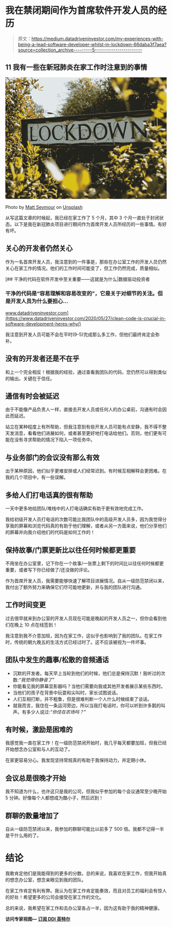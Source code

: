 # 我在禁闭期间作为首席软件开发人员的经历

> 原文：<https://medium.datadriveninvestor.com/my-experiences-with-being-a-lead-software-developer-whilst-in-lockdown-66daba3f7aea?source=collection_archive---------5----------------------->

## 11 我有一些在新冠肺炎在家工作时注意到的事情

![](img/3b9ee2652b9b87309abd9f171dc8c10d.png)

Photo by [Matt Seymour](https://unsplash.com/@mattseymour?utm_source=medium&utm_medium=referral) on [Unsplash](https://unsplash.com?utm_source=medium&utm_medium=referral)

从写这篇文章的时候起，我已经在家工作了 5 个月，其中 3 个月一直处于封闭状态。以下是我在新冠肺炎项目进行期间作为首席开发人员所经历的一些事情。有好有坏。

## 关心的开发者仍然关心

作为一名首席开发人员，我注意到的一件事是，那些在办公室工作的开发人员仍然关心在家工作的情况。他们的工作时间可能变了，但工作仍然完成，质量相似。

[](https://www.datadriveninvestor.com/2020/05/27/clean-code-is-crucial-in-software-development-heres-why/) [## 干净的代码在软件开发中至关重要——这就是为什么|数据驱动投资者

### 干净的代码是“容易理解和容易改变的”，它是关于对细节的关注。但是开发人员为什么要担心…

www.datadriveninvestor.com](https://www.datadriveninvestor.com/2020/05/27/clean-code-is-crucial-in-software-development-heres-why/) 

我注意到开发人员可能不会在平时(9-5)完成那么多工作，但他们最终肯定会弥补。

## 没有的开发者还是不在乎

和上一个完全相反！根据我的经验，通过查看我团队的代码，您仍然可以得到类似的输出。关键在于信任。

## 通信有时会被延迟

由于不能像产品负责人一样，直接去开发人员或任何人的办公桌前，沟通有时会因此而延迟。

站立在某种程度上有所帮助，但我注意到有些开发人员可能有点安静，我不得不整天发消息，看看他们进展如何，或者甚至更好地打电话给他们。否则，他们更有可能在没有寻求帮助的情况下陷入一项任务中。

## 与业务部门的会议没有那么有效

出于某种原因，他们似乎更难安排或人们经常迟到。有时候互相解释会更困难。在我的几个项目中，有一些误解。

## 多给人们打电话真的很有帮助

一天中更多地给团队/堆栈中的人打电话确实有助于更有效地完成工作。

我给初级开发人员打电话的次数可能比我团队中的高级开发人员多，因为我觉得分享我的屏幕和浏览代码真的有助于他们理解，或者从另一方面来说，他们分享他们的屏幕并向我介绍他们的代码是如何工作的！

## 保持故事/门票更新比以往任何时候都更重要

不用坐在办公室里，记下你在一个故事/一张票上剩下的时间比以往任何时候都更重要，或者写下你已经做了/还没做的评论。

作为首席开发人员，我需要能够快速了解项目进展情况。自从一级防范禁闭以来，我付出了额外努力来确保它们尽可能地更新，并与我的团队进行沟通。

## 工作时间变更

过去很早就来到办公室的开发人员现在可能是晚起的开发人员之一，但你会看到他们在晚上 10 点在线签到！

我注意到我不介意加班，因为在家工作，这似乎也影响到了我的团队。在家工作时，传统的朝九晚五的生活方式已经过时了。这不应该被视为一件坏事。

## 团队中发生的趣事/松散的音频通话

*   沉默的开发者。每天早上当轮到他们的时候，他们总是保持沉默！我听过的次数:*“我觉得你静音了”*
*   你能看见我的屏幕显影器吗？当他们需要向我或其他开发者展示某些东西时。
*   当他们的孩子在背景中玩耍和尖叫时，家长试图说话。
*   人们互相打断，并不粗鲁，但是很难判断一个人什么时候结束了谈话。
*   就我而言，我住在一条运河旁边，所以当我打电话时，你可以听到许多鹅的叫声。有多少人说过:*“你住在农场吗？”*

## 有时候，激励是困难的

我感觉我一直在家工作！在一级防范禁闭开始时，我几乎每天都要加班，但我已经开始想念办公室和与人的互动了。

在家更容易分心。我发现坚持常规真的有助于我保持动力，并定期小休。

## 会议总是很晚才开始

我不知道为什么，也许这只是我的公司，但我似乎参加的每个会议通常至少晚开始 5 分钟。好像每个人都想成为酷小子，然后迟到！

## 群聊的数量增加了

自从一级防范禁闭以来，我参加的群聊可能比以前多了 500 倍。我都不记得一半是干什么用的了。

# 结论

我敢肯定他们是我能得到的更多的分数。总的来说，我喜欢在家工作，但我开始真的想念办公室，想念亲眼见到我的团队。

在家工作肯定有利有弊。我认为在家工作肯定能奏效，而且对员工的福利会有惊人的好处！希望更多的公司会接受在家工作的文化。

总的来说，我希望在家工作和去办公室各占一半，因为这有助于我的精神健康。

**访问专家视图—** [**订阅 DDI 英特尔**](https://datadriveninvestor.com/ddi-intel)